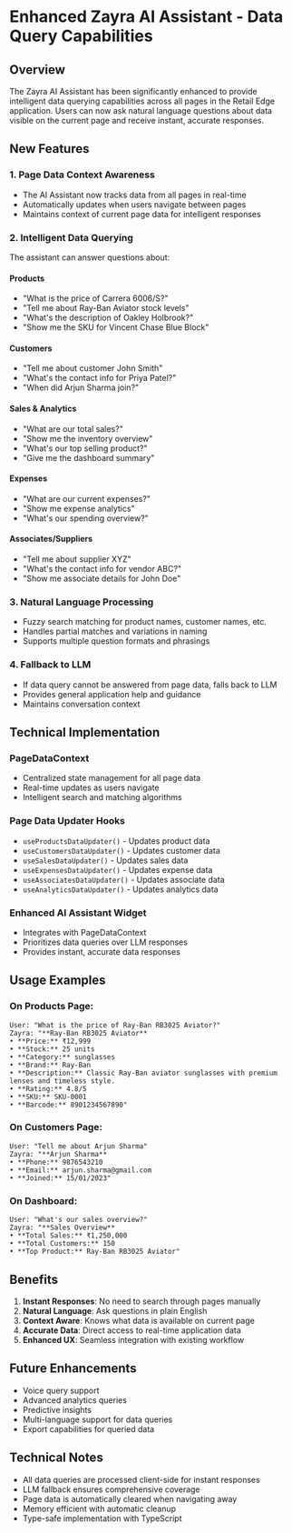 # Enhanced Zayra AI Assistant - Data Query Capabilities

## Overview

The Zayra AI Assistant has been significantly enhanced to provide intelligent data querying capabilities across all pages in the Retail Edge application. Users can now ask natural language questions about data visible on the current page and receive instant, accurate responses.

## New Features

### 1. **Page Data Context Awareness**
- The AI Assistant now tracks data from all pages in real-time
- Automatically updates when users navigate between pages
- Maintains context of current page data for intelligent responses

### 2. **Intelligent Data Querying**
The assistant can answer questions about:

#### **Products**
- "What is the price of Carrera 6006/S?"
- "Tell me about Ray-Ban Aviator stock levels"
- "What's the description of Oakley Holbrook?"
- "Show me the SKU for Vincent Chase Blue Block"

#### **Customers**
- "Tell me about customer John Smith"
- "What's the contact info for Priya Patel?"
- "When did Arjun Sharma join?"

#### **Sales & Analytics**
- "What are our total sales?"
- "Show me the inventory overview"
- "What's our top selling product?"
- "Give me the dashboard summary"

#### **Expenses**
- "What are our current expenses?"
- "Show me expense analytics"
- "What's our spending overview?"

#### **Associates/Suppliers**
- "Tell me about supplier XYZ"
- "What's the contact info for vendor ABC?"
- "Show me associate details for John Doe"

### 3. **Natural Language Processing**
- Fuzzy search matching for product names, customer names, etc.
- Handles partial matches and variations in naming
- Supports multiple question formats and phrasings

### 4. **Fallback to LLM**
- If data query cannot be answered from page data, falls back to LLM
- Provides general application help and guidance
- Maintains conversation context

## Technical Implementation

### **PageDataContext**
- Centralized state management for all page data
- Real-time updates as users navigate
- Intelligent search and matching algorithms

### **Page Data Updater Hooks**
- `useProductsDataUpdater()` - Updates product data
- `useCustomersDataUpdater()` - Updates customer data
- `useSalesDataUpdater()` - Updates sales data
- `useExpensesDataUpdater()` - Updates expense data
- `useAssociatesDataUpdater()` - Updates associate data
- `useAnalyticsDataUpdater()` - Updates analytics data

### **Enhanced AI Assistant Widget**
- Integrates with PageDataContext
- Prioritizes data queries over LLM responses
- Provides instant, accurate data responses

## Usage Examples

### **On Products Page:**
```
User: "What is the price of Ray-Ban RB3025 Aviator?"
Zayra: "**Ray-Ban RB3025 Aviator**
• **Price:** ₹12,999
• **Stock:** 25 units
• **Category:** sunglasses
• **Brand:** Ray-Ban
• **Description:** Classic Ray-Ban aviator sunglasses with premium lenses and timeless style.
• **Rating:** 4.8/5
• **SKU:** SKU-0001
• **Barcode:** 8901234567890"
```

### **On Customers Page:**
```
User: "Tell me about Arjun Sharma"
Zayra: "**Arjun Sharma**
• **Phone:** 9876543210
• **Email:** arjun.sharma@gmail.com
• **Joined:** 15/01/2023"
```

### **On Dashboard:**
```
User: "What's our sales overview?"
Zayra: "**Sales Overview**
• **Total Sales:** ₹1,250,000
• **Total Customers:** 150
• **Top Product:** Ray-Ban RB3025 Aviator"
```

## Benefits

1. **Instant Responses**: No need to search through pages manually
2. **Natural Language**: Ask questions in plain English
3. **Context Aware**: Knows what data is available on current page
4. **Accurate Data**: Direct access to real-time application data
5. **Enhanced UX**: Seamless integration with existing workflow

## Future Enhancements

- Voice query support
- Advanced analytics queries
- Predictive insights
- Multi-language support for data queries
- Export capabilities for queried data

## Technical Notes

- All data queries are processed client-side for instant responses
- LLM fallback ensures comprehensive coverage
- Page data is automatically cleared when navigating away
- Memory efficient with automatic cleanup
- Type-safe implementation with TypeScript 